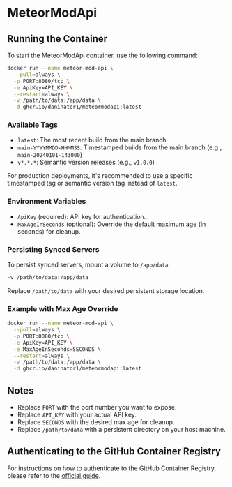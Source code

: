 # MeteorModApi

## Running the Container

To start the MeteorModApi container, use the following command:

```sh
docker run --name meteor-mod-api \
  --pull=always \
  -p PORT:8080/tcp \
  -e ApiKey=API_KEY \
  --restart=always \
  -v /path/to/data:/app/data \
  -d ghcr.io/daninator1/meteormodapi:latest
```

### Available Tags

- `latest`: The most recent build from the main branch
- `main-YYYYMMDD-HHMMSS`: Timestamped builds from the main branch (e.g., `main-20240101-143000`)
- `v*.*.*`: Semantic version releases (e.g., `v1.0.0`)

For production deployments, it's recommended to use a specific timestamped tag or semantic version tag instead of `latest`.

### Environment Variables
- `ApiKey` (required): API key for authentication.
- `MaxAgeInSeconds` (optional): Override the default maximum age (in seconds) for cleanup.

### Persisting Synced Servers
To persist synced servers, mount a volume to `/app/data`:

```sh
-v /path/to/data:/app/data
```
Replace `/path/to/data` with your desired persistent storage location.

### Example with Max Age Override
```sh
docker run --name meteor-mod-api \
  --pull=always \
  -p PORT:8080/tcp \
  -e ApiKey=API_KEY \
  -e MaxAgeInSeconds=SECONDS \
  --restart=always \
  -v /path/to/data:/app/data \
  -d ghcr.io/daninator1/meteormodapi:latest
```

## Notes
- Replace `PORT` with the port number you want to expose.
- Replace `API_KEY` with your actual API key.
- Replace `SECONDS` with the desired max age for cleanup.
- Replace `/path/to/data` with a persistent directory on your host machine.

## Authenticating to the GitHub Container Registry

For instructions on how to authenticate to the GitHub Container Registry, please refer to the [official guide](https://docs.github.com/en/packages/working-with-a-github-packages-registry/working-with-the-container-registry#authenticating-to-the-container-registry).
